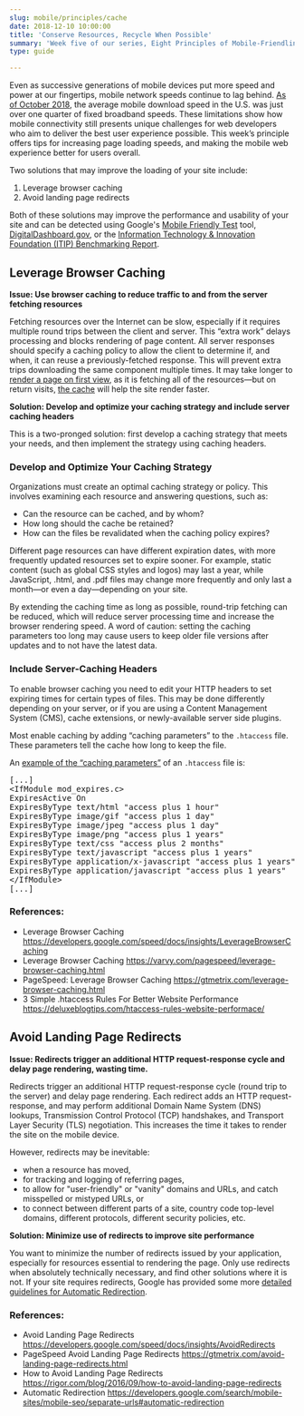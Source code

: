 ```yaml
---
slug: mobile/principles/cache
date: 2018-12-10 10:00:00
title: 'Conserve Resources, Recycle When Possible'
summary: 'Week five of our series, Eight Principles of Mobile-Friendliness, offers tips for increasing page loading speeds, and making the mobile web experience better for users overall.'
type: guide

---
```


Even as successive generations of mobile devices put more speed and power at our fingertips, mobile network speeds continue to lag behind. [As of October 2018](http://www.speedtest.net/global-index/united-states), the average mobile download speed in the U.S. was just over one quarter of fixed broadband speeds. These limitations show how mobile connectivity still presents unique challenges for web developers who aim to deliver the best user experience possible. This week’s principle offers tips for increasing page loading speeds, and making the mobile web experience better for users overall.     

Two solutions that may improve the loading of your site include: 

1. Leverage browser caching 
2. Avoid landing page redirects 

Both of these solutions may improve the performance and usability of your site and can be detected using Google's [Mobile Friendly Test](https://search.google.com/test/mobile-friendly) tool, [DigitalDashboard.gov](https://www.digitaldashboard.gov), or the [Information Technology & Innovation Foundation (ITIP) Benchmarking Report](https://itif.org/publications/2017/03/08/benchmarking-us-government-websites).  

## Leverage Browser Caching

**Issue: Use browser caching to reduce traffic to and from the server fetching resources**  

Fetching resources over the Internet can be slow, especially if it requires multiple round trips between the client and server. This “extra work” delays processing and blocks rendering of page content. All server responses should specify a caching policy to allow the client to determine if, and when, it can reuse a previously-fetched response. This will prevent extra trips downloading the same component multiple times. It may take longer to [render a page on first view](https://varvy.com/pagespeed/first-view.html), as it is fetching all of the resources—but on return visits, [the cache](https://varvy.com/performance/application-cache.html) will help the site render faster. 

**Solution: Develop and optimize your caching strategy and include server caching headers** 

This is a two-pronged solution: first develop a caching strategy that meets your needs, and then implement the strategy using caching headers.

### Develop and Optimize Your Caching Strategy

Organizations must create an optimal caching strategy or policy. This involves examining each resource and answering questions, such as:

- Can the resource can be cached, and by whom?
- How long should the cache be retained?
- How can the files be revalidated when the caching policy expires?

Different page resources can have different expiration dates, with more frequently updated resources set to expire sooner.  For example, static content (such as global CSS styles and logos) may last a year, while JavaScript, .html, and .pdf files may change more frequently and only last a month—or even a day—depending on your site. 

By extending the caching time as long as possible, round-trip fetching can be reduced, which will reduce server processing time and increase the browser rendering speed. A word of caution: setting the caching parameters too long may cause users to keep older file versions after updates and to not have the latest data. 

### Include Server-Caching Headers 

To enable browser caching you need to edit your HTTP headers to set expiring times for certain types of files. This may be done differently depending on your server, or if you are using a Content Management System (CMS), cache extensions, or newly-available server side plugins. 

Most enable caching by adding “caching parameters” to the `.htaccess` file. These parameters tell the cache how long to keep the file. 

An [example of the “caching parameters”](https://deluxeblogtips.com/htaccess-rules-website-performace/) of an `.htaccess` file is: 

<pre>[...]  
&lt;IfModule mod_expires.c&gt; 
ExpiresActive On 
ExpiresByType text/html "access plus 1 hour" 
ExpiresByType image/gif "access plus 1 day" 
ExpiresByType image/jpeg "access plus 1 day" 
ExpiresByType image/png "access plus 1 years" 
ExpiresByType text/css "access plus 2 months" 
ExpiresByType text/javascript "access plus 1 years" 
ExpiresByType application/x-javascript "access plus 1 years" 
ExpiresByType application/javascript "access plus 1 years" 
&lt;/IfModule&gt; 
[...]</pre> 

### References:

- Leverage Browser Caching https://developers.google.com/speed/docs/insights/LeverageBrowserCaching 
- Leverage Browser Caching https://varvy.com/pagespeed/leverage-browser-caching.html 
- PageSpeed: Leverage Browser Caching https://gtmetrix.com/leverage-browser-caching.html 
- 3 Simple .htaccess Rules For Better Website Performance https://deluxeblogtips.com/htaccess-rules-website-performace/ 

## Avoid Landing Page Redirects
	
**Issue: Redirects trigger an additional HTTP request-response cycle and delay page rendering, wasting time.** 

Redirects trigger an additional HTTP request-response cycle (round trip to the server) and delay page rendering. Each redirect adds an HTTP request-response, and may perform additional Domain Name System (DNS) lookups, Transmission Control Protocol (TCP) handshakes, and Transport Layer Security (TLS) negotiation. This increases the time it takes to render the site on the mobile device. 

However, redirects may be inevitable: 

- when a resource has moved, 
- for tracking and logging of referring pages, 
- to allow for "user-friendly" or "vanity" domains and URLs, and catch misspelled or mistyped URLs, or
- to connect between different parts of a site, country code top-level domains, different protocols, different security policies, etc.

**Solution: Minimize use of redirects to improve site performance**

You want to minimize the number of redirects issued by your application, especially for resources essential to rendering the page. Only use redirects when absolutely technically necessary, and find other solutions where it is not. If your site requires redirects, Google has provided some more [detailed guidelines for Automatic Redirection](https://developers.google.com/search/mobile-sites/mobile-seo/separate-urls#automatic-redirection). 

### References:

- Avoid Landing Page Redirects https://developers.google.com/speed/docs/insights/AvoidRedirects 
- PageSpeed Avoid Landing Page Redirects https://gtmetrix.com/avoid-landing-page-redirects.html 
- How to Avoid Landing Page Redirects https://rigor.com/blog/2016/09/how-to-avoid-landing-page-redirects 
- Automatic Redirection https://developers.google.com/search/mobile-sites/mobile-seo/separate-urls#automatic-redirection 
